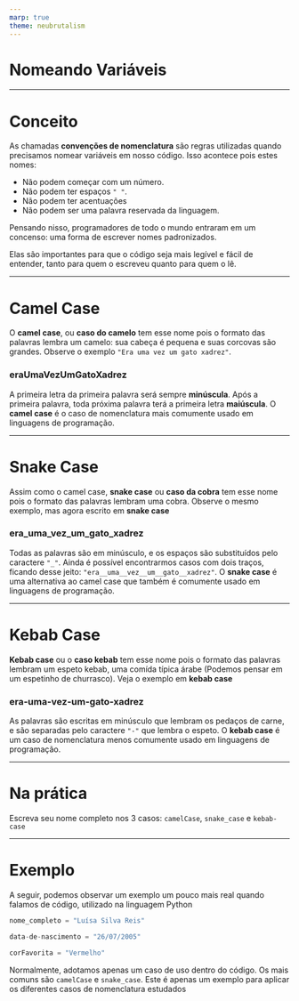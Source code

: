```yaml
---
marp: true
theme: neubrutalism
---
```


<!-- _class: dark cover -->

# Nomeando Variáveis

---

# Conceito

As chamadas **convenções de nomenclatura** são regras utilizadas quando precisamos nomear variáveis em nosso código. Isso acontece pois estes nomes:

- Não podem começar com um número.
- Não podem ter espaços `" "`.
- Não podem ter acentuações
- Não podem ser uma palavra reservada da linguagem.

Pensando nisso, programadores de todo o mundo entraram em um concenso: uma forma de escrever nomes padronizados. 

Elas são importantes para que o código seja mais legível e fácil de entender, tanto para quem o escreveu quanto para quem o lê.

---

<!-- _class: center -->

# Camel Case

O **camel case**, ou **caso do camelo** tem esse nome pois o formato das palavras lembra um camelo: sua cabeça é pequena e suas corcovas são grandes. Observe o exemplo `"Era uma vez um gato xadrez"`.

### **eraUmaVezUmGatoXadrez**

A primeira letra da primeira palavra será sempre **minúscula**.
Após a primeira palavra, toda próxima palavra terá a primeira letra **maiúscula**. O **camel case** é o caso de nomenclatura mais comumente usado em linguagens de programação.

---

<!-- _class: center -->

# Snake Case

Assim como o camel case, **snake case** ou **caso da cobra** tem esse nome pois o formato das palavras lembram uma cobra. Observe o mesmo exemplo, mas agora escrito em **snake case**

### **era_uma_vez_um_gato_xadrez**

Todas as palavras são em minúsculo, e os espaços são substituídos pelo caractere `"_"`. Ainda é possível encontrarmos casos com dois traços, ficando desse jeito: `"era__uma__vez__um__gato__xadrez"`. O **snake case** é uma alternativa ao camel case que também é comumente usado em linguagens de programação.

---

<!-- _class: center -->

# Kebab Case

**Kebab case** ou o **caso kebab** tem esse nome pois o formato das palavras lembram um espeto kebab, uma comída típica árabe (Podemos pensar em um espetinho de churrasco). Veja o exemplo em **kebab case**

### **era-uma-vez-um-gato-xadrez**

As palavras são escritas em minúsculo que lembram os pedaços de carne, e são separadas pelo caractere `"-"` que lembra o espeto. O **kebab case** é um caso de nomenclatura menos comumente usado em linguagens de programação.

---

<!-- _class: center dark -->

# Na prática

Escreva seu nome completo nos 3 casos:
`camelCase`, `snake_case` e `kebab-case`

---

# Exemplo

A seguir, podemos observar um exemplo um pouco mais real quando falamos de código, utilizado na linguagem Python

```python
nome_completo = "Luísa Silva Reis"

data-de-nascimento = "26/07/2005"

corFavorita = "Vermelho"
```

Normalmente, adotamos apenas um caso de uso dentro do código. Os mais comuns são `camelCase` e `snake_case`. Este é apenas um exemplo para aplicar os diferentes casos de nomenclatura estudados